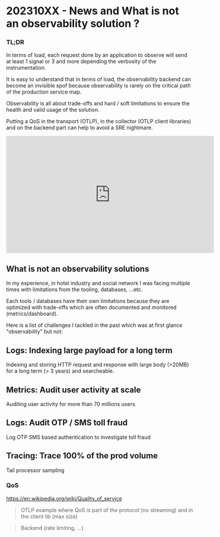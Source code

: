 # 202310XX - News and What is not an observability solution ?

### TL;DR
In terms of load, each request done by an application to observe will send at least 1 signal or 3 and more depending the verbosity of the instrumentation.

It is easy to understand that in terms of load, the observability backend can become an invisible spof because observability is rarely on the critical path of the production service map.

Observability is all about trade-offs and hard / soft limitations to ensure the health and valid usage of the solution.

Putting a QoS in the transport (OTLP), in the collector (OTLP client libraries) and on the backend part can help to avoid a SRE nightmare.

<iframe width="560" height="315" src="https://www.youtube.com/embed/rZ3ETK7-ZM8?si=DtdEOm7lkF3aaiiT" title="YouTube video player" frameborder="0" allow="accelerometer; autoplay; clipboard-write; encrypted-media; gyroscope; picture-in-picture; web-share" allowfullscreen></iframe>

## What is not an observability solutions

In my experience, in hotel industry and social network I was facing multiple times with limitations from the tooling, databases, ...etc.

Each tools / databases have their own limitations because they are optimized with trade-offs which are often documented and monitored (metrics/dashboard).

Here is a list of challenges I tackled in the past which was at first glance "observability" but not:

## Logs: Indexing large payload for a long term
Indexing and storing HTTP request and response with large body (>20MB) for a long term (> 3 years) and searcheable.

## Metrics: Audit user activity at scale
Auditing user activity for more than 70 millions users.

## Logs: Audit OTP / SMS toll fraud 
Log OTP SMS based authentication to investigate toll fraud

## Tracing: Trace 100% of the prod volume
Tail processor sampling

### QoS
https://en.wikipedia.org/wiki/Quality_of_service

> OTLP example where QoS is part of the protocol (no streaming) and in the client lib (max size)

> Backend (rate limiting, ...)